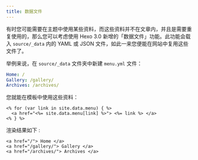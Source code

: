 ```yaml
---
title: 数据文件
---
```

有时您可能需要在主题中使用某些资料，而这些资料并不在文章内，并且是需要重复使用的，那么您可以考虑使用 Hexo 3.0 新增的「数据文件」功能。此功能会载入 `source/_data` 内的 YAML 或 JSON 文件，如此一来您便能在网站中复用这些文件了。

举例来说，在 `source/_data` 文件夹中新建 `menu.yml` 文件：

``` yaml
Home: /
Gallery: /gallery/
Archives: /archives/
```

您就能在模板中使用这些资料：

```
<% for (var link in site.data.menu) { %>
  <a href="<%= site.data.menu[link] %>"> <%= link %> </a>
<% } %>
```

渲染结果如下 :

```
<a href="/"> Home </a>
<a href="/gallery/"> Gallery </a>
<a href="/archives/"> Archives </a>
```